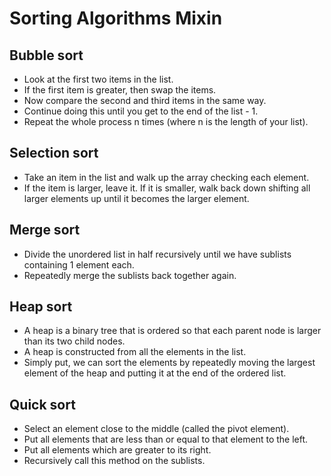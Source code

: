 # Sorting Algorithms Mixin

## Bubble sort

- Look at the first two items in the list.
- If the first item is greater, then swap the items.
- Now compare the second and third items in the same way.
- Continue doing this until you get to the end of the list - 1.
- Repeat the whole process n times (where n is the length of your list).

## Selection sort

- Take an item in the list and walk up the array checking each element.
- If the item is larger, leave it. If it is smaller, walk back down shifting all larger elements up until it becomes the larger element.

## Merge sort

- Divide the unordered list in half recursively until we have sublists containing 1 element each.
- Repeatedly merge the sublists back together again.

## Heap sort

- A heap is a binary tree that is ordered so that each parent node is larger than its two child nodes.
- A heap is constructed from all the elements in the list.
- Simply put, we can sort the elements by repeatedly moving the largest element of the heap and putting it at the end of the ordered list.

## Quick sort

- Select an element close to the middle (called the pivot element).
- Put all elements that are less than or equal to that element to the left.
- Put all elements which are greater to its right.
- Recursively call this method on the sublists.
